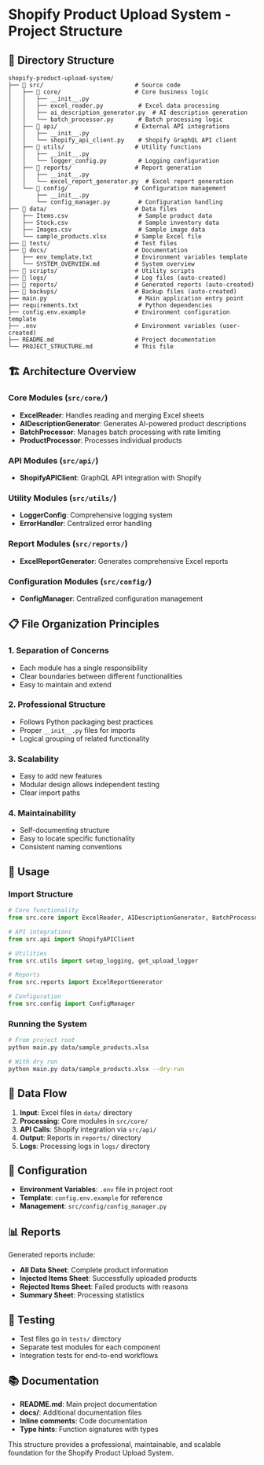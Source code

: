 # Shopify Product Upload System - Project Structure

## 📁 Directory Structure

```
shopify-product-upload-system/
├── 📁 src/                          # Source code
│   ├── 📁 core/                     # Core business logic
│   │   ├── __init__.py
│   │   ├── excel_reader.py          # Excel data processing
│   │   ├── ai_description_generator.py  # AI description generation
│   │   └── batch_processor.py       # Batch processing logic
│   ├── 📁 api/                      # External API integrations
│   │   ├── __init__.py
│   │   └── shopify_api_client.py    # Shopify GraphQL API client
│   ├── 📁 utils/                    # Utility functions
│   │   ├── __init__.py
│   │   └── logger_config.py         # Logging configuration
│   ├── 📁 reports/                  # Report generation
│   │   ├── __init__.py
│   │   └── excel_report_generator.py  # Excel report generation
│   └── 📁 config/                   # Configuration management
│       ├── __init__.py
│       └── config_manager.py        # Configuration handling
├── 📁 data/                         # Data files
│   ├── Items.csv                    # Sample product data
│   ├── Stock.csv                    # Sample inventory data
│   ├── Images.csv                   # Sample image data
│   └── sample_products.xlsx        # Sample Excel file
├── 📁 tests/                        # Test files
├── 📁 docs/                         # Documentation
│   ├── env_template.txt            # Environment variables template
│   └── SYSTEM_OVERVIEW.md          # System overview
├── 📁 scripts/                      # Utility scripts
├── 📁 logs/                         # Log files (auto-created)
├── 📁 reports/                      # Generated reports (auto-created)
├── 📁 backups/                      # Backup files (auto-created)
├── main.py                          # Main application entry point
├── requirements.txt                 # Python dependencies
├── config.env.example              # Environment configuration template
├── .env                            # Environment variables (user-created)
├── README.md                       # Project documentation
└── PROJECT_STRUCTURE.md            # This file
```

## 🏗️ Architecture Overview

### Core Modules (`src/core/`)
- **ExcelReader**: Handles reading and merging Excel sheets
- **AIDescriptionGenerator**: Generates AI-powered product descriptions
- **BatchProcessor**: Manages batch processing with rate limiting
- **ProductProcessor**: Processes individual products

### API Modules (`src/api/`)
- **ShopifyAPIClient**: GraphQL API integration with Shopify

### Utility Modules (`src/utils/`)
- **LoggerConfig**: Comprehensive logging system
- **ErrorHandler**: Centralized error handling

### Report Modules (`src/reports/`)
- **ExcelReportGenerator**: Generates comprehensive Excel reports

### Configuration Modules (`src/config/`)
- **ConfigManager**: Centralized configuration management

## 📋 File Organization Principles

### 1. **Separation of Concerns**
- Each module has a single responsibility
- Clear boundaries between different functionalities
- Easy to maintain and extend

### 2. **Professional Structure**
- Follows Python packaging best practices
- Proper `__init__.py` files for imports
- Logical grouping of related functionality

### 3. **Scalability**
- Easy to add new features
- Modular design allows independent testing
- Clear import paths

### 4. **Maintainability**
- Self-documenting structure
- Easy to locate specific functionality
- Consistent naming conventions

## 🚀 Usage

### Import Structure
```python
# Core functionality
from src.core import ExcelReader, AIDescriptionGenerator, BatchProcessor

# API integrations
from src.api import ShopifyAPIClient

# Utilities
from src.utils import setup_logging, get_upload_logger

# Reports
from src.reports import ExcelReportGenerator

# Configuration
from src.config import ConfigManager
```

### Running the System
```bash
# From project root
python main.py data/sample_products.xlsx

# With dry run
python main.py data/sample_products.xlsx --dry-run
```

## 📁 Data Flow

1. **Input**: Excel files in `data/` directory
2. **Processing**: Core modules in `src/core/`
3. **API Calls**: Shopify integration via `src/api/`
4. **Output**: Reports in `reports/` directory
5. **Logs**: Processing logs in `logs/` directory

## 🔧 Configuration

- **Environment Variables**: `.env` file in project root
- **Template**: `config.env.example` for reference
- **Management**: `src/config/config_manager.py`

## 📊 Reports

Generated reports include:
- **All Data Sheet**: Complete product information
- **Injected Items Sheet**: Successfully uploaded products
- **Rejected Items Sheet**: Failed products with reasons
- **Summary Sheet**: Processing statistics

## 🧪 Testing

- Test files go in `tests/` directory
- Separate test modules for each component
- Integration tests for end-to-end workflows

## 📚 Documentation

- **README.md**: Main project documentation
- **docs/**: Additional documentation files
- **Inline comments**: Code documentation
- **Type hints**: Function signatures with types

This structure provides a professional, maintainable, and scalable foundation for the Shopify Product Upload System.
